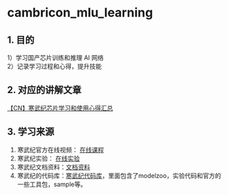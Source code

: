 # cambricon_mlu_learning  

## 1.  目的  
  
1）学习国产芯片训练和推理 AI 网络  
2）记录学习过程和心得，提升技能  

## 2. 对应的讲解文章  

[【CN】寒武纪芯片学习和使用心得汇总](https://zhuanlan.zhihu.com/p/591827529)  

## 3. 学习来源  
  
1. 寒武纪官方在线视频： [在线课程](https://developer.cambricon.com/index/curriculum/index/classid/7.html)  
2. 寒武纪实验： [在线实验](https://developer.cambricon.com/index/curriculum/experiment/classid/8.html)  
3. 寒武纪文档资料：[文档资料](https://developer.cambricon.com/index/document/index/classid/3.html)  
4. 寒武纪的代码库：[寒武纪代码库](https://gitee.com/cambricon)，里面包含了modelzoo，实验代码和官方的一些工具包，sample等。  

